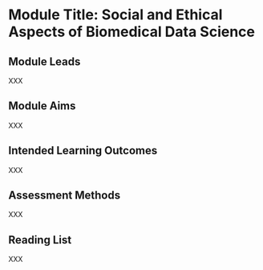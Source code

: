 # Module Title: Social and Ethical Aspects of Biomedical Data Science

## Module Leads

XXX

## Module Aims

XXX

## Intended Learning Outcomes

XXX

## Assessment Methods

XXX

## Reading List

XXX
